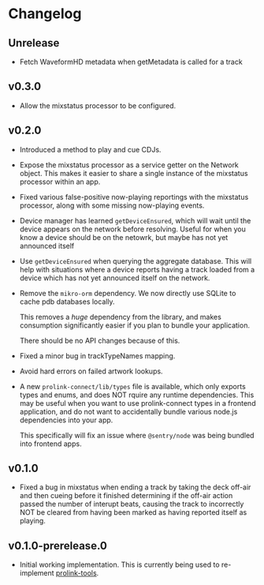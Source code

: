 # Changelog

## Unrelease

* Fetch WaveformHD metadata when getMetadata is called for a track

## v0.3.0

* Allow the mixstatus processor to be configured.

## v0.2.0

* Introduced a method to play and cue CDJs.

* Expose the mixstatus processor as a service getter on the Network object.
  This makes it easier to share a single instance of the mixstatus processor
  within an app.

* Fixed various false-positive now-playing reportings with the mixstatus
  processor, along with some missing now-playing events.

* Device manager has learned `getDeviceEnsured`, which will wait until the
  device appears on the network before resolving. Useful for when you know a
  device should be on the netowrk, but maybe has not yet announced itself

* Use `getDeviceEnsured` when querying the aggregate database. This will help
  with situations where a device reports having a track loaded from a device
  which has not yet announced itself on the network.

* Remove the `mikro-orm` dependency. We now directly use SQLite to cache pdb
  databases locally.

  This removes a _huge_ dependency from the library, and makes consumption
  significantly easier if you plan to bundle your application.

  There should be no API changes because of this.

* Fixed a minor bug in trackTypeNames mapping.

* Avoid hard errors on failed artwork lookups.

* A new `prolink-connect/lib/types` file is available, which only exports types
  and enums, and does NOT rquire any runtime dependencies. This may be useful
  when you want to use prolink-connect types in a frontend application, and do
  not want to accidentally bundle various node.js dependencies into your app.

  This specifically will fix an issue where `@sentry/node` was being bundled
  into frontend apps.

## v0.1.0

* Fixed a bug in mixstatus when ending a track by taking the deck off-air and
  then cueing before it finished determining if the off-air action passed the
  number of interupt beats, causing the track to incorrectly NOT be cleared
  from having been marked as having reported itself as playing.

## v0.1.0-prerelease.0

* Initial working implementation. This is currently being used to re-implement
  [prolink-tools](https://github.com/evanpurkhiser/prolink-tools).
